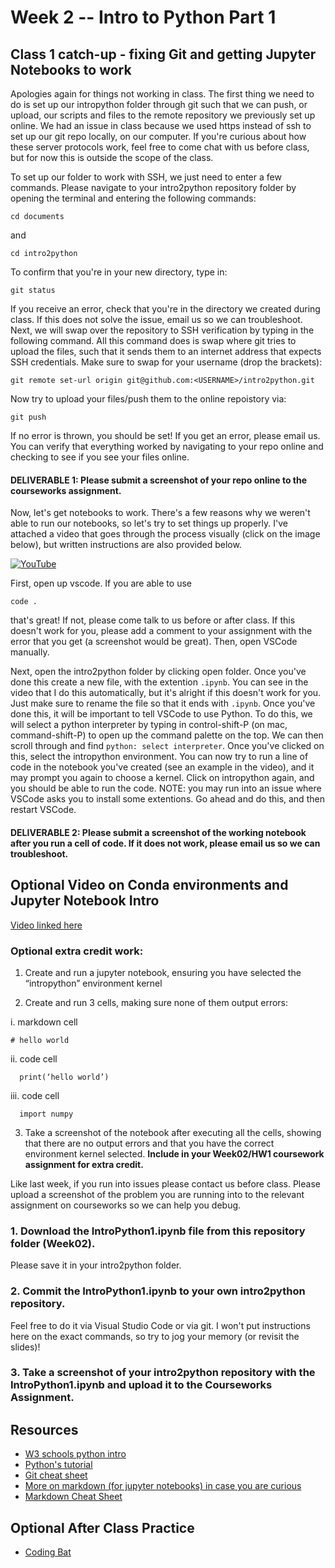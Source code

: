 # Week 2 -- Intro to Python Part 1

## Class 1 catch-up - fixing Git and getting Jupyter Notebooks to work
Apologies again for things not working in class. The first thing we need to do is set up our intropython folder through git such that we can push, or upload, our scripts and files to the remote repository we previously set up online. We had an issue in class because we used https instead of ssh to set up our git repo locally, on our computer. If you're curious about how these server protocols work, feel free to come chat with us before class, but for now this is outside the scope of the class.

To set up our folder to work with SSH, we just need to enter a few commands. Please navigate to your intro2python repository folder by opening the terminal and entering the following commands:
```
cd documents
```
and
```
cd intro2python
```
To confirm that you're in your new directory, type in:
```
git status
```
If you receive an error, check that you're in the directory we created during class. If this does not solve the issue, email us so we can troubleshoot. Next, we  will swap over the repository to SSH verification by typing in the following command. All this command does is swap where git tries to upload the files, such that it sends them to an internet address that expects SSH credentials. Make sure to swap <USERNAME> for your username (drop the brackets):
```
git remote set-url origin git@github.com:<USERNAME>/intro2python.git
```
Now try to upload your files/push them to the online repoistory via:
```
git push
```
If no error is thrown, you should be set! If you get an error, please email us. You can verify that everything worked by navigating to your repo online and checking to see if you see your files online. 
#### DELIVERABLE 1: Please submit a screenshot of your repo online to the courseworks assignment.

Now, let's get notebooks to work. There's a few reasons why we weren't able to run our notebooks, so let's try to set things up properly. I've attached a video that goes through the process visually (click on the image below), but written instructions are also provided below.

[![YouTube](http://i.ytimg.com/vi/BZCkYN2GDHU/hqdefault.jpg)](https://www.youtube.com/watch?v=BZCkYN2GDHU)

First, open up vscode. If you are able to use 
```
code . 
```
that's great! If not, please come talk to us before or after class. If this doesn't work for you, please add a comment to your assignment with the error that you get (a screenshot would be great). Then, open VSCode manually.

Next, open the intro2python folder by clicking open folder. Once you've done this create a new file, with the extention `.ipynb`. You can see in the video that I do this automatically, but it's alright if this doesn't work for you. Just make sure to rename the file so that it ends with `.ipynb`. Once you've done this, it will be important to tell VSCode to use Python. To do this, we will select a python interpreter by typing in control-shift-P (on mac, command-shift-P) to open up the command palette on the top. We can then scroll through and find `python: select interpreter`. Once you've clicked on this, select the intropython environment. You can now try to run a line of code in the notebook you've created (see an example in the video), and it may prompt you again to choose a kernel. Click on intropython again, and you should be able to run the code. NOTE: you may run into an issue where VSCode asks you to install some extentions. Go ahead and do this, and then restart VSCode.

#### DELIVERABLE 2: Please submit a screenshot of the working notebook after you run a cell of code. If it does not work, please email us so we can troubleshoot.

## Optional Video on Conda environments and Jupyter Notebook Intro

[Video linked here](https://www.youtube.com/watch?v=LCOINLVBVmM)

### Optional extra credit work:
1. Create and run a jupyter notebook, ensuring you have selected the “intropython” environment kernel

2. Create and run 3 cells, making sure none of them output errors:

i. markdown cell
```
# hello world
```

  ii. code cell 

      print(‘hello world’)

  iii. code cell 

      import numpy

3. Take a screenshot of the notebook after executing all the cells, showing that there are no output errors and that you have the correct environment kernel selected. **Include in your Week02/HW1 coursework assignment for extra credit.**

Like last week, if you run into issues please contact us before class. Please upload a screenshot of the problem you are running into to the relevant assignment on courseworks so we can help you debug.





### 1. Download the IntroPython1.ipynb file from this repository folder (Week02).
Please save it in your intro2python folder.
### 2. Commit the  IntroPython1.ipynb to your own intro2python repository.
Feel free to do it via Visual Studio Code or via git. I won't put instructions here on the exact commands, so try to jog your memory (or revisit the slides)!
### 3. Take a screenshot of your intro2python repository with the IntroPython1.ipynb and upload it to the Courseworks Assignment.


## Resources
- [W3 schools python intro](https://www.w3schools.com/python/python_operators.asp)
- [Python's tutorial](https://docs.python.org/3/tutorial/introduction.html)
- [Git cheat sheet](https://education.github.com/git-cheat-sheet-education.pdf)
- [More on markdown (for jupyter notebooks) in case you are curious](https://jupyter-notebook.readthedocs.io/en/stable/examples/Notebook/Working%20With%20Markdown%20Cells.html)
- [Markdown Cheat Sheet](https://sqlbak.com/blog/wp-content/uploads/2020/12/Jupyter-Notebook-Markdown-Cheatsheet2.pdf)

## Optional After Class Practice
- [Coding Bat](https://codingbat.com/python)
